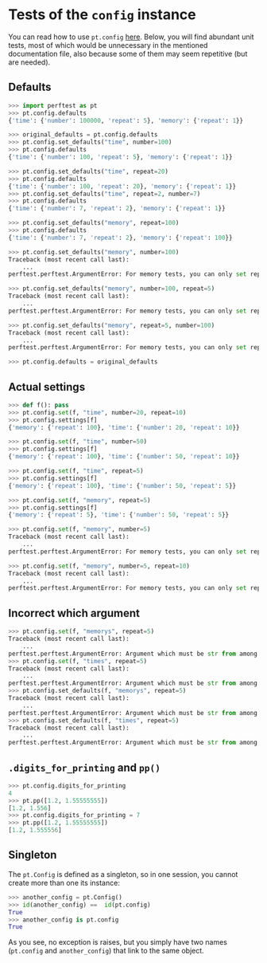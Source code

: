 # Tests of the `config` instance

You can read how to use `pt.config` [here](../docs/use_of_config.md). Below, you will find abundant unit tests, most of which would be unnecessary in the mentioned documentation file, also because some of them may seem repetitive (but are needed).


## Defaults

```python
>>> import perftest as pt
>>> pt.config.defaults
{'time': {'number': 100000, 'repeat': 5}, 'memory': {'repeat': 1}}

>>> original_defaults = pt.config.defaults
>>> pt.config.set_defaults("time", number=100)
>>> pt.config.defaults
{'time': {'number': 100, 'repeat': 5}, 'memory': {'repeat': 1}}

>>> pt.config.set_defaults("time", repeat=20)
>>> pt.config.defaults
{'time': {'number': 100, 'repeat': 20}, 'memory': {'repeat': 1}}
>>> pt.config.set_defaults("time", repeat=2, number=7)
>>> pt.config.defaults
{'time': {'number': 7, 'repeat': 2}, 'memory': {'repeat': 1}}

>>> pt.config.set_defaults("memory", repeat=100)
>>> pt.config.defaults
{'time': {'number': 7, 'repeat': 2}, 'memory': {'repeat': 100}}

>>> pt.config.set_defaults("memory", number=100)
Traceback (most recent call last):
    ...
perftest.perftest.ArgumentError: For memory tests, you can only set repeat, not number.

>>> pt.config.set_defaults("memory", number=100, repeat=5)
Traceback (most recent call last):
    ...
perftest.perftest.ArgumentError: For memory tests, you can only set repeat, not number.

>>> pt.config.set_defaults("memory", repeat=5, number=100)
Traceback (most recent call last):
    ...
perftest.perftest.ArgumentError: For memory tests, you can only set repeat, not number.

>>> pt.config.defaults = original_defaults

```

## Actual settings

```python
>>> def f(): pass
>>> pt.config.set(f, "time", number=20, repeat=10)
>>> pt.config.settings[f]
{'memory': {'repeat': 100}, 'time': {'number': 20, 'repeat': 10}}

>>> pt.config.set(f, "time", number=50)
>>> pt.config.settings[f]
{'memory': {'repeat': 100}, 'time': {'number': 50, 'repeat': 10}}

>>> pt.config.set(f, "time", repeat=5)
>>> pt.config.settings[f]
{'memory': {'repeat': 100}, 'time': {'number': 50, 'repeat': 5}}

>>> pt.config.set(f, "memory", repeat=5)
>>> pt.config.settings[f]
{'memory': {'repeat': 5}, 'time': {'number': 50, 'repeat': 5}}

>>> pt.config.set(f, "memory", number=5)
Traceback (most recent call last):
    ...
perftest.perftest.ArgumentError: For memory tests, you can only set repeat, not number.

>>> pt.config.set(f, "memory", number=5, repeat=10)
Traceback (most recent call last):
    ...
perftest.perftest.ArgumentError: For memory tests, you can only set repeat, not number.

```

## Incorrect which argument

```python
>>> pt.config.set(f, "memorys", repeat=5)
Traceback (most recent call last):
    ...
perftest.perftest.ArgumentError: Argument which must be str from among memory, time
>>> pt.config.set(f, "times", repeat=5)
Traceback (most recent call last):
    ...
perftest.perftest.ArgumentError: Argument which must be str from among memory, time
>>> pt.config.set_defaults(f, "memorys", repeat=5)
Traceback (most recent call last):
    ...
perftest.perftest.ArgumentError: Argument which must be str from among memory, time
>>> pt.config.set_defaults(f, "times", repeat=5)
Traceback (most recent call last):
    ...
perftest.perftest.ArgumentError: Argument which must be str from among memory, time

```

## `.digits_for_printing` and `pp()`

```python
>>> pt.config.digits_for_printing
4
>>> pt.pp([1.2, 1.55555555])
[1.2, 1.556]
>>> pt.config.digits_for_printing = 7
>>> pt.pp([1.2, 1.55555555])
[1.2, 1.555556]


```

## Singleton

The `pt.Config` is defined as a singleton, so in one session, you cannot create more than one its instance:

```python
>>> another_config = pt.Config()
>>> id(another_config) ==  id(pt.config)
True
>>> another_config is pt.config
True

```

As you see, no exception is raises, but you simply have two names (`pt.config` and `another_config`) that link to the same object.